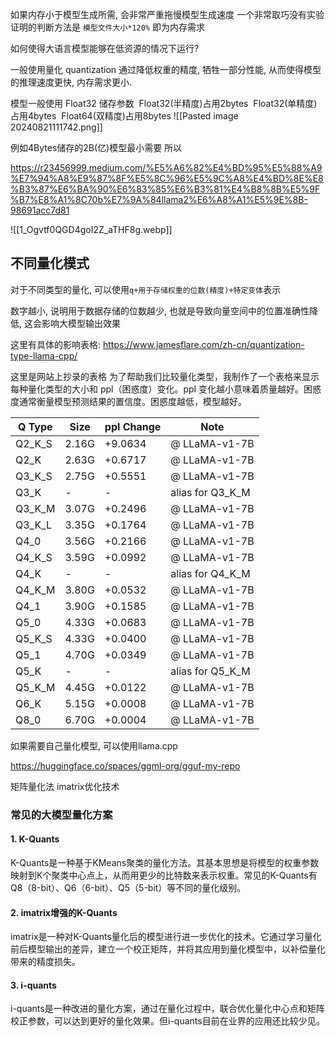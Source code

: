 
如果内存小于模型生成所需, 会非常严重拖慢模型生成速度
一个非常取巧没有实验证明的判断方法是 `模型文件大小*120%` 即为内存需求

如何使得大语言模型能够在低资源的情况下运行?

一般使用量化
quantization
通过降低权重的精度, 牺牲一部分性能, 从而使得模型的推理速度更快, 内存需求更小.

模型一般使用 Float32 储存参数
 Float32(半精度)占用2bytes
 Float32(单精度)占用4bytes
 Float64(双精度)占用8bytes
![[Pasted image 20240821111742.png]]

例如4Bytes储存的2B(亿)模型最小需要 
所以

https://r23456999.medium.com/%E5%A6%82%E4%BD%95%E5%88%A9%E7%94%A8%E9%87%8F%E5%8C%96%E5%9C%A8%E4%BD%8E%E8%B3%87%E6%BA%90%E6%83%85%E6%B3%81%E4%B8%8B%E5%9F%B7%E8%A1%8C70b%E7%9A%84llama2%E6%A8%A1%E5%9E%8B-98691acc7d81

![[1_Ogvtf0QGD4goI2Z_aTHF8g.webp]]

## 不同量化模式
对于不同类型的量化, 可以使用`q+用于存储权重的位数(精度)+特定变体`表示

数字越小, 说明用于数据存储的位数越少, 也就是导致向量空间中的位置准确性降低, 这会影响大模型输出效果

这里有具体的影响表格:
https://www.jamesflare.com/zh-cn/quantization-type-llama-cpp/

这里是网站上抄录的表格
为了帮助我们比较量化类型，我制作了一个表格来显示每种量化类型的大小和 ppl（困惑度）变化。ppl 变化越小意味着质量越好。困惑度通常衡量模型预测结果的置信度。困惑度越低，模型越好。

|Q Type|Size|ppl Change|Note|
|---|---|---|---|
|Q2_K_S|2.16G|+9.0634|@ LLaMA-v1-7B|
|Q2_K|2.63G|+0.6717|@ LLaMA-v1-7B|
|Q3_K_S|2.75G|+0.5551|@ LLaMA-v1-7B|
|Q3_K|-|-|alias for Q3_K_M|
|Q3_K_M|3.07G|+0.2496|@ LLaMA-v1-7B|
|Q3_K_L|3.35G|+0.1764|@ LLaMA-v1-7B|
|Q4_0|3.56G|+0.2166|@ LLaMA-v1-7B|
|Q4_K_S|3.59G|+0.0992|@ LLaMA-v1-7B|
|Q4_K|-|-|alias for Q4_K_M|
|Q4_K_M|3.80G|+0.0532|@ LLaMA-v1-7B|
|Q4_1|3.90G|+0.1585|@ LLaMA-v1-7B|
|Q5_0|4.33G|+0.0683|@ LLaMA-v1-7B|
|Q5_K_S|4.33G|+0.0400|@ LLaMA-v1-7B|
|Q5_1|4.70G|+0.0349|@ LLaMA-v1-7B|
|Q5_K|-|-|alias for Q5_K_M|
|Q5_K_M|4.45G|+0.0122|@ LLaMA-v1-7B|
|Q6_K|5.15G|+0.0008|@ LLaMA-v1-7B|
|Q8_0|6.70G|+0.0004|@ LLaMA-v1-7B|

如果需要自己量化模型, 可以使用llama.cpp

https://huggingface.co/spaces/ggml-org/gguf-my-repo

矩阵量化法 
imatrix优化技术

### 常见的大模型量化方案

#### 1. K-Quants

K-Quants是一种基于KMeans聚类的量化方法。其基本思想是将模型的权重参数映射到K个聚类中心点上，从而用更少的比特数来表示权重。常见的K-Quants有Q8（8-bit）、Q6（6-bit）、Q5（5-bit）等不同的量化级别。
#### 2. imatrix增强的K-Quants

imatrix是一种对K-Quants量化后的模型进行进一步优化的技术。它通过学习量化前后模型输出的差异，建立一个校正矩阵，并将其应用到量化模型中，以补偿量化带来的精度损失。
#### 3. i-quants

i-quants是一种改进的量化方案，通过在量化过程中，联合优化量化中心点和矩阵校正参数，可以达到更好的量化效果。但i-quants目前在业界的应用还比较少见。